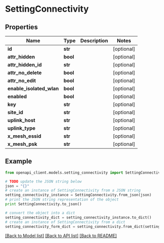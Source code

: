 # SettingConnectivity


## Properties

Name | Type | Description | Notes
------------ | ------------- | ------------- | -------------
**id** | **str** |  | [optional] 
**attr_hidden** | **bool** |  | [optional] 
**attr_hidden_id** | **str** |  | [optional] 
**attr_no_delete** | **bool** |  | [optional] 
**attr_no_edit** | **bool** |  | [optional] 
**enable_isolated_wlan** | **bool** |  | [optional] 
**enabled** | **bool** |  | [optional] 
**key** | **str** |  | [optional] 
**site_id** | **str** |  | [optional] 
**uplink_host** | **str** |  | [optional] 
**uplink_type** | **str** |  | [optional] 
**x_mesh_essid** | **str** |  | [optional] 
**x_mesh_psk** | **str** |  | [optional] 

## Example

```python
from openapi_client.models.setting_connectivity import SettingConnectivity

# TODO update the JSON string below
json = "{}"
# create an instance of SettingConnectivity from a JSON string
setting_connectivity_instance = SettingConnectivity.from_json(json)
# print the JSON string representation of the object
print SettingConnectivity.to_json()

# convert the object into a dict
setting_connectivity_dict = setting_connectivity_instance.to_dict()
# create an instance of SettingConnectivity from a dict
setting_connectivity_form_dict = setting_connectivity.from_dict(setting_connectivity_dict)
```
[[Back to Model list]](../README.md#documentation-for-models) [[Back to API list]](../README.md#documentation-for-api-endpoints) [[Back to README]](../README.md)


